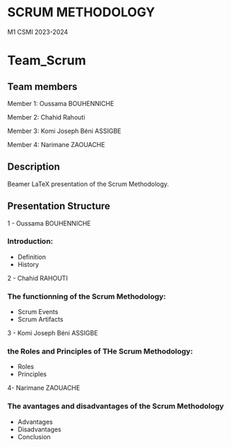 # SCRUM METHODOLOGY
M1 CSMI 2023-2024

# Team_Scrum

## Team members 

  Member 1: Oussama BOUHENNICHE

  Member 2: Chahid Rahouti

  Member 3: Komi Joseph Béni ASSIGBE

  Member 4: Narimane ZAOUACHE
## Description
Beamer LaTeX presentation of the Scrum Methodology. 
## Presentation Structure

1 - Oussama BOUHENNICHE
### Introduction:
  - Definition
  - History

2 - Chahid RAHOUTI
### The functionning of the Scrum Methodology:
  - Scrum Events
  - Scrum Artifacts
  
3 - Komi Joseph Béni ASSIGBE

### the Roles and Principles of THe Scrum Methodology:
  - Roles
  - Principles

4- Narimane ZAOUACHE
### The avantages and disadvantages of the Scrum Methodology
  - Advantages
  - Disadvantages
  - Conclusion 


